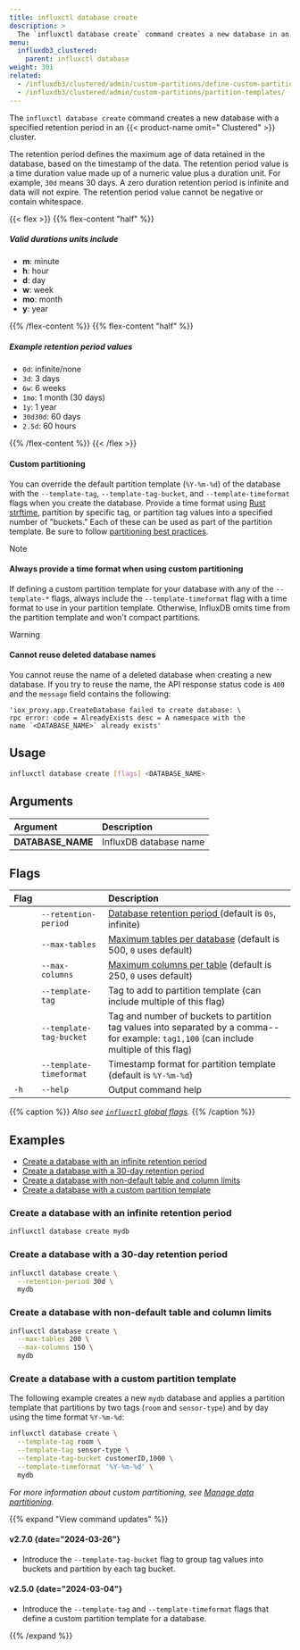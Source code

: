 ```yaml
---
title: influxctl database create
description: >
  The `influxctl database create` command creates a new database in an InfluxDB cluster.
menu:
  influxdb3_clustered:
    parent: influxctl database
weight: 301
related:
  - /influxdb3/clustered/admin/custom-partitions/define-custom-partitions/
  - /influxdb3/clustered/admin/custom-partitions/partition-templates/
---
```


The `influxctl database create` command creates a new database with a specified
retention period in an {{< product-name omit=" Clustered" >}} cluster.

The retention period defines the maximum age of data retained in the database,
based on the timestamp of the data.
The retention period value is a time duration value made up of a numeric value
plus a duration unit. For example, `30d` means 30 days.
A zero duration retention period is infinite and data will not expire.
The retention period value cannot be negative or contain whitespace.

{{< flex >}}
{{% flex-content "half" %}}

##### Valid durations units include

- **m**: minute
- **h**: hour
- **d**: day
- **w**: week
- **mo**: month
- **y**: year

{{% /flex-content %}}
{{% flex-content "half" %}}

##### Example retention period values

- `0d`: infinite/none
- `3d`: 3 days
- `6w`: 6 weeks
- `1mo`: 1 month (30 days)
- `1y`: 1 year
- `30d30d`: 60 days
- `2.5d`: 60 hours

{{% /flex-content %}}
{{< /flex >}}

#### Custom partitioning

You can override the default partition template (`%Y-%m-%d`) of the database
with the `--template-tag`, `--template-tag-bucket`, and `--template-timeformat`
flags when you create the database.
Provide a time format using [Rust strftime](/influxdb3/clustered/admin/custom-partitions/partition-templates/#time-part-templates), partition by specific tag, or partition tag values
into a specified number of "buckets."
Each of these can be used as part of the partition template.
Be sure to follow [partitioning best practices](/influxdb3/clustered/admin/custom-partitions/best-practices/).

> [!Note]
> #### Always provide a time format when using custom partitioning
> 
> If defining a custom partition template for your database with any of the
> `--template-*` flags, always include the `--template-timeformat` flag with a
> time format to use in your partition template.
> Otherwise, InfluxDB omits time from the partition template and won't compact partitions.

> [!Warning]
> #### Cannot reuse deleted database names
> 
> You cannot reuse the name of a deleted database when creating a new database.
> If you try to reuse the name, the API response status code
> is `400` and the `message` field contains the following:
> 
> ```text
> 'iox_proxy.app.CreateDatabase failed to create database: \
> rpc error: code = AlreadyExists desc = A namespace with the
> name `<DATABASE_NAME>` already exists'
> ```

## Usage

<!--Skip tests for database create and delete: namespaces aren't reusable-->
<!--pytest.mark.skip-->

```sh
influxctl database create [flags] <DATABASE_NAME>
```

## Arguments

| Argument          | Description            |
| :---------------- | :--------------------- |
| **DATABASE_NAME** | InfluxDB database name |

## Flags

| Flag |                         | Description                                                                                                                              |
| :--- | :---------------------- | :--------------------------------------------------------------------------------------------------------------------------------------- |
|      | `--retention-period`    | [Database retention period ](/influxdb3/clustered/admin/databases/#retention-periods)(default is `0s`, infinite)                                                                                    |
|      | `--max-tables`          | [Maximum tables per database](/influxdb3/clustered/admin/databases/#table-limit) (default is 500, `0` uses default)                                                                             |
|      | `--max-columns`         | [Maximum columns per table](/influxdb3/clustered/admin/databases/#column-limit) (default is 250, `0` uses default)                                                                               |
|      | `--template-tag`        | Tag to add to partition template (can include multiple of this flag)                                                                     |
|      | `--template-tag-bucket` | Tag and number of buckets to partition tag values into separated by a comma--for example: `tag1,100` (can include multiple of this flag) |
|      | `--template-timeformat` | Timestamp format for partition template (default is `%Y-%m-%d`)                                                                          |
| `-h` | `--help`                | Output command help                                                                                                                      |

{{% caption %}}
_Also see [`influxctl` global flags](/influxdb3/clustered/reference/cli/influxctl/#global-flags)._
{{% /caption %}}

## Examples

- [Create a database with an infinite retention period](#create-a-database-with-an-infinite-retention-period)
- [Create a database with a 30-day retention period](#create-a-database-with-a-30-day-retention-period)
- [Create a database with non-default table and column limits](#create-a-database-with-non-default-table-and-column-limits)
- [Create a database with a custom partition template](#create-a-database-with-a-custom-partition-template)

### Create a database with an infinite retention period

<!--Skip tests for database create and delete: namespaces aren't reusable-->
<!--pytest.mark.skip-->

```sh
influxctl database create mydb
```

### Create a database with a 30-day retention period

<!--Skip tests for database create and delete: namespaces aren't reusable-->
<!--pytest.mark.skip-->

```sh
influxctl database create \
  --retention-period 30d \
  mydb
```

### Create a database with non-default table and column limits

<!--Skip tests for database create and delete: namespaces aren't reusable-->
<!--pytest.mark.skip-->

```sh
influxctl database create \
  --max-tables 200 \
  --max-columns 150 \
  mydb
```

### Create a database with a custom partition template

The following example creates a new `mydb` database and applies a partition
template that partitions by two tags (`room` and `sensor-type`) and by day using
the time format `%Y-%m-%d`:

<!--Skip tests for database create and delete: namespaces aren't reusable-->
<!--pytest.mark.skip-->

```sh
influxctl database create \
  --template-tag room \
  --template-tag sensor-type \
  --template-tag-bucket customerID,1000 \
  --template-timeformat '%Y-%m-%d' \
  mydb
```

_For more information about custom partitioning, see
[Manage data partitioning](/influxdb3/clustered/admin/custom-partitions/)._

{{% expand "View command updates" %}}

#### v2.7.0 {date="2024-03-26"}

- Introduce the `--template-tag-bucket` flag to group tag values into buckets
  and partition by each tag bucket.

#### v2.5.0 {date="2024-03-04"}

- Introduce the `--template-tag` and `--template-timeformat` flags that define
  a custom partition template for a database.

{{% /expand %}}
